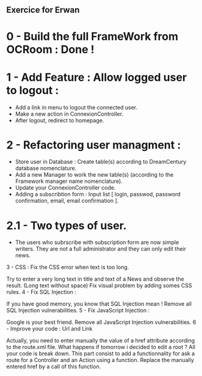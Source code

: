 ## Exercice for Erwan

# 0 - Build the full FrameWork from OCRoom : Done !

# 1 - Add Feature : Allow logged user to logout :
* Add a link in menu to logout the connected user. 
* Make a new action in ConnexionController.
* After logout, redirect to homepage. 

# 2 - Refactoring user managment :
* Store user in Database : Create table(s) according to DreamCentury database nomenclature.
* Add a new Manager to work the new table(s) (according to the Framework manager name nomenclature).
* Update your ConnexionController code.
* Adding a subscribtion form : Input list [ login, passwod, password confirmation, email, email confirmation ].

# 2.1 - Two types of user. 
* The users who subrscribe with subscription form are now simple writers. They are not a full administrator and they can only edit their news.

3 - CSS : Fix the CSS error when text is too long.

Try to enter a very long text in title and text of a News and observe the result. (Long text without space)
Fix visual problem by adding somes CSS rules.
4 - Fix SQL Injection :

If you have good memory, you know that SQL Injection mean !
Remove all SQL Injection vulnerabilities.
5 - Fix JavaScript Injection :

Google is your best friend.
Remove all JavaScript Injection vulnerabilities.
6 - Improve your code : Url and Link

Actually, you need to enter manually the value of a href attribute according to the route.xml file. What happens if tomorrow i decided to edit a root ? All your code is break down. This part consist to add a functionnality for ask a route for a Controller and an Action using a function. Replace the manually entered href by a call of this function.
